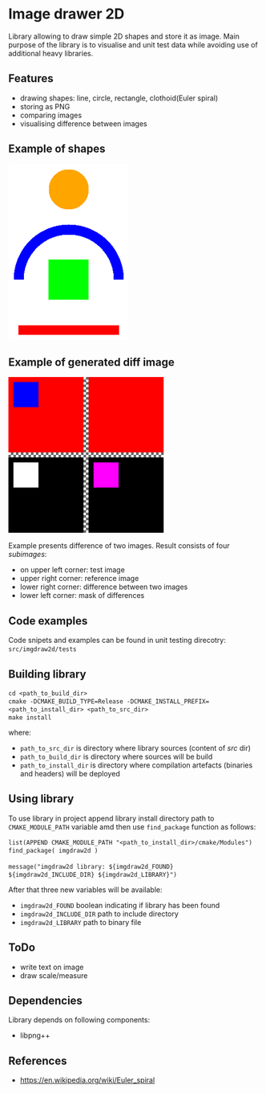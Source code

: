 # Image drawer 2D

Library allowing to draw simple 2D shapes and store it as image. Main purpose of the library is to visualise and unit test data while avoiding use of additional heavy libraries.


## Features

- drawing shapes: line, circle, rectangle, clothoid(Euler spiral)
- storing as PNG
- comparing images
- visualising difference between images


## Example of shapes

![Shapes image](doc/shapes_example.png "Shapes image")


## Example of generated diff image

![Diff image](doc/diff_example.png "Diff image")

Example presents difference of two images. Result consists of four *subimages*:
- on upper left corner: test image
- upper right corner: reference image
- lower right corner: difference between two images
- lower left corner: mask of differences


## Code examples

Code snipets and examples can be found in unit testing direcotry: ```src/imgdraw2d/tests```


## Building library

```
cd <path_to_build_dir>
cmake -DCMAKE_BUILD_TYPE=Release -DCMAKE_INSTALL_PREFIX=<path_to_install_dir> <path_to_src_dir>
make install
```
where:
- ```path_to_src_dir``` is directory where library sources (content of *src* dir)
- ```path_to_build_dir``` is directory where sources will be build
- ```path_to_install_dir``` is directory where compilation artefacts (binaries and headers) will be deployed


## Using library

To use library in project append library install directory path to ```CMAKE_MODULE_PATH``` variable amd then use ```find_package``` function as follows:
```
list(APPEND CMAKE_MODULE_PATH "<path_to_install_dir>/cmake/Modules")
find_package( imgdraw2d )

message("imgdraw2d library: ${imgdraw2d_FOUND} ${imgdraw2d_INCLUDE_DIR} ${imgdraw2d_LIBRARY}")
```
After that three new variables will be available:
- ```imgdraw2d_FOUND``` boolean indicating if library has been found
- ```imgdraw2d_INCLUDE_DIR``` path to include directory
- ```imgdraw2d_LIBRARY``` path to binary file


## ToDo

- write text on image
- draw scale/measure


## Dependencies

Library depends on following components:
- libpng++


## References
- https://en.wikipedia.org/wiki/Euler_spiral

